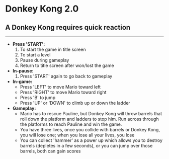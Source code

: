# Donkey Kong 2.0 #

## A Donkey Kong requires quick reaction ##

-------------------------------------------

- **Press 'START':**
  1. To start the game in title screen
  1. To start a level
  2. Pause during gameplay
  3. Return to title screen after won/lost the game
- **In-pause:**
  1. Press 'START' again to go back to gameplay
- **In-game:**
  - Press 'LEFT' to move Mario toward left
  - Press 'RIGHT' to move Mario toward right
  - Press 'B' to jump
  - Press 'UP' or 'DOWN' to climb up or down the ladder
- **Gameplay:**
  - Mario has to rescue Pauline, but Donkey Kong will throw barrels that roll down the platform and ladders to stop him. Run across through the platforms to reach Pauline and win the game.
  - You have three lives, once you collide with barrels or Donkey Kong, you will lose one; when you lose all your lives, you lose
  - You can collect 'hammer' as a power up which allows you to destroy barrels (depletes in a few seconds), or you can jump over those barrels, both can gain scores